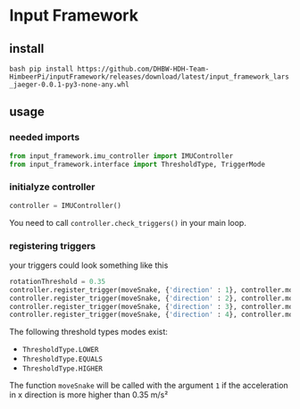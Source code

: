 # Input Framework
## install
```bash pip install https://github.com/DHBW-HDH-Team-HimbeerPi/inputFramework/releases/download/latest/input_framework_lars_jaeger-0.0.1-py3-none-any.whl```
## usage
### needed imports
```python
from input_framework.imu_controller import IMUController
from input_framework.interface import ThresholdType, TriggerMode
```
### initialyze controller
```python
controller = IMUController()
```

You need to call ```controller.check_triggers()``` in your main loop.

### registering triggers
your triggers could look something like this
```python 
rotationThreshold = 0.35
controller.register_trigger(moveSnake, {'direction' : 1}, controller.mov_x, rotationTreshold, ThresholdType.HIGHER)
controller.register_trigger(moveSnake, {'direction' : 2}, controller.mov_x, -rotationTreshold, ThresholdType.LOWER)
controller.register_trigger(moveSnake, {'direction' : 3}, controller.mov_y, -rotationTreshold, ThresholdType.LOWER)
controller.register_trigger(moveSnake, {'direction' : 4}, controller.mov_y, rotationTreshold, ThresholdType.HIGHER)
```
The following threshold types modes exist:
- ```ThresholdType.LOWER```
- ```ThresholdType.EQUALS```
- ```ThresholdType.HIGHER```


The function ```moveSnake``` will be called with the argument ```1``` if the acceleration in x direction is more higher than 0.35 m/s²

